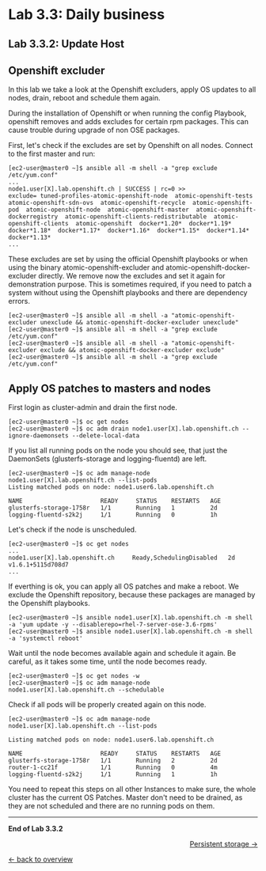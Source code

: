 Lab 3.3: Daily business
============

Lab 3.3.2: Update Host
-------------

## Openshift excluder
In this lab we take a look at the Openshift excluders, apply OS updates to all nodes, drain, reboot and schedule them again.

During the installation of Openshift or when running the config Playbook, openshift removes and adds excludes for certain rpm packages. This can cause trouble during upgrade of non OSE packages.

First, let's check if the excludes are set by Openshift on all nodes. Connect to the first master and run:
```
[ec2-user@master0 ~]$ ansible all -m shell -a "grep exclude /etc/yum.conf"
...
node1.user[X].lab.openshift.ch | SUCCESS | rc=0 >>
exclude= tuned-profiles-atomic-openshift-node  atomic-openshift-tests  atomic-openshift-sdn-ovs  atomic-openshift-recycle  atomic-openshift-pod  atomic-openshift-node  atomic-openshift-master  atomic-openshift-dockerregistry  atomic-openshift-clients-redistributable  atomic-openshift-clients  atomic-openshift  docker*1.20*  docker*1.19*  docker*1.18*  docker*1.17*  docker*1.16*  docker*1.15*  docker*1.14*  docker*1.13*
...
```

These excludes are set by using the official Openshift playbooks or when using the binary atomic-openshift-excluder and atomic-openshift-docker-excluder directly.
We remove now the excludes and set it again for demonstration purpose. This is sometimes required, if you need to patch a system without using the Openshift playbooks and there are dependency errors.
```
[ec2-user@master0 ~]$ ansible all -m shell -a "atomic-openshift-excluder unexclude && atomic-openshift-docker-excluder unexclude"
[ec2-user@master0 ~]$ ansible all -m shell -a "grep exclude /etc/yum.conf"
[ec2-user@master0 ~]$ ansible all -m shell -a "atomic-openshift-excluder exclude && atomic-openshift-docker-excluder exclude"
[ec2-user@master0 ~]$ ansible all -m shell -a "grep exclude /etc/yum.conf"
```

## Apply OS patches to masters and nodes
First login as cluster-admin and drain the first node.
```
[ec2-user@master0 ~]$ oc get nodes
[ec2-user@master0 ~]$ oc adm drain node1.user[X].lab.openshift.ch --ignore-daemonsets --delete-local-data
```

If you list all running pods on the node you should see, that just the DaemonSets (glusterfs-storage and logging-fluentd) are left.
```
[ec2-user@master0 ~]$ oc adm manage-node node1.user[X].lab.openshift.ch --list-pods
Listing matched pods on node: node1.user6.lab.openshift.ch

NAME                      READY     STATUS    RESTARTS   AGE
glusterfs-storage-1758r   1/1       Running   1          2d
logging-fluentd-s2k2j     1/1       Running   0          1h
```

Let's check if the node is unscheduled.
```
[ec2-user@master0 ~]$ oc get nodes
...
node1.user[X].lab.openshift.ch     Ready,SchedulingDisabled   2d        v1.6.1+5115d708d7
...

```
If everthing is ok, you can apply all OS patches and make a reboot.
We exclude the Openshift repository, because these packages are managed by the Openshift playbooks.
```
[ec2-user@master0 ~]$ ansible node1.user[X].lab.openshift.ch -m shell -a 'yum update -y --disablerepo=rhel-7-server-ose-3.6-rpms'
[ec2-user@master0 ~]$ ansible node1.user[X].lab.openshift.ch -m shell -a 'systemctl reboot'
```

Wait until the node becomes available again and schedule it again. Be careful, as it takes some time, until the node becomes ready.
```
[ec2-user@master0 ~]$ oc get nodes -w
[ec2-user@master0 ~]$ oc adm manage-node node1.user[X].lab.openshift.ch --schedulable
```

Check if all pods will be properly created again on this node.
```
[ec2-user@master0 ~]$ oc adm manage-node node1.user[X].lab.openshift.ch --list-pods

Listing matched pods on node: node1.user6.lab.openshift.ch

NAME                      READY     STATUS    RESTARTS   AGE
glusterfs-storage-1758r   1/1       Running   2          2d
router-1-cc21f            1/1       Running   0          4m
logging-fluentd-s2k2j     1/1       Running   1          1h
```

You need to repeat this steps on all other Instances to make sure, the whole cluster has the current OS Patches. Master don't need to be drained, as they are not scheduled and there are no running pods on them.

---

**End of Lab 3.3.2**

<p width="100px" align="right"><a href="333_persistent_storage.md">Persistent storage →</a></p>

[← back to overview](../README.md)
